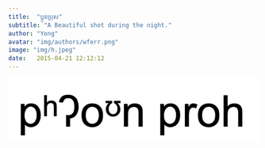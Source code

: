 ```yaml
---
title:  "ប្អូនប្រុស"
subtitle: "A Beautiful shot during the night."
author: "Yong"
avatar: "img/authors/wferr.png"
image: "img/h.jpeg"
date:   2015-04-21 12:12:12
---
```


![a](/img/ipa/h.png)
